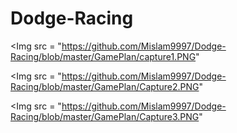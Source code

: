 # Dodge-Racing
<Img src = "https://github.com/Mislam9997/Dodge-Racing/blob/master/GamePlan/capture1.PNG"  

<Img src = "https://github.com/Mislam9997/Dodge-Racing/blob/master/GamePlan/Capture2.PNG"

<Img src = "https://github.com/Mislam9997/Dodge-Racing/blob/master/GamePlan/Capture3.PNG" 
